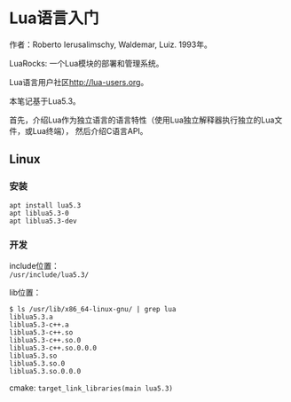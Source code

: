 # Lua语言入门

作者：Roberto Ierusalimschy, Waldemar, Luiz. 1993年。

LuaRocks: 一个Lua模块的部署和管理系统。

Lua语言用户社区<http://lua-users.org>。

本笔记基于Lua5.3。

首先，介绍Lua作为独立语言的语言特性（使用Lua独立解释器执行独立的Lua文件，或Lua终端），
然后介绍C语言API。

## Linux

### 安装

    apt install lua5.3
    apt liblua5.3-0
    apt liblua5.3-dev

### 开发

include位置：\
`/usr/include/lua5.3/`

lib位置：

    $ ls /usr/lib/x86_64-linux-gnu/ | grep lua
    liblua5.3.a
    liblua5.3-c++.a
    liblua5.3-c++.so
    liblua5.3-c++.so.0
    liblua5.3-c++.so.0.0.0
    liblua5.3.so
    liblua5.3.so.0
    liblua5.3.so.0.0.0

cmake:
`target_link_libraries(main lua5.3)`
